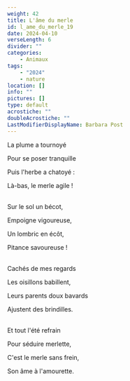 ```yaml
---
weight: 42
title: L'âme du merle
id: l_ame_du_merle_19
date: 2024-04-10
verseLength: 6
divider: ""
categories:
    - Animaux
tags:
    - "2024"
    - nature
location: []
info: ""
pictures: []
type: default
acrostiche: ""
doubleAcrostiche: ""
LastModifierDisplayName: Barbara Post
---
```

La plume a tournoyé

Pour se poser tranquille

Puis l'herbe a chatoyé :

Là-bas, le merle agile !

 \
Sur le sol un bécot,

Empoigne vigoureuse,

Un lombric en écôt,

Pitance savoureuse !

 \
Cachés de mes regards

Les oisillons babillent,

Leurs parents doux bavards

Ajustent des brindilles.

 \
Et tout l'été refrain

Pour séduire merlette,

C'est le merle sans frein,

Son âme à l'amourette.
